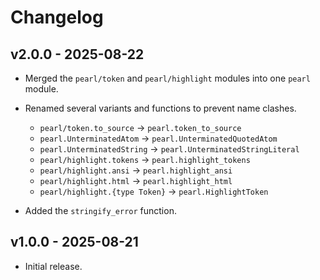 # Changelog

## v2.0.0 - 2025-08-22

- Merged the `pearl/token` and `pearl/highlight` modules into one `pearl` module.

- Renamed several variants and functions to prevent name clashes.
  - `pearl/token.to_source` -> `pearl.token_to_source`
  - `pearl.UnterminatedAtom` -> `pearl.UnterminatedQuotedAtom`
  - `pearl.UnterminatedString` -> `pearl.UnterminatedStringLiteral`
  - `pearl/highlight.tokens` -> `pearl.highlight_tokens`
  - `pearl/highlight.ansi` -> `pearl.highlight_ansi`
  - `pearl/highlight.html` -> `pearl.highlight_html`
  - `pearl/highlight.{type Token}` -> `pearl.HighlightToken`

- Added the `stringify_error` function.

## v1.0.0 - 2025-08-21

- Initial release.
